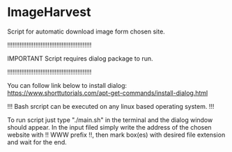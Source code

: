 # ImageHarvest
Script for automatic download image form chosen site.

!!!!!!!!!!!!!!!!!!!!!!!!!!!!!!!!!!!!!!!!!!!!!!!!

IMPORTANT Script requires dialog package to run.

!!!!!!!!!!!!!!!!!!!!!!!!!!!!!!!!!!!!!!!!!!!!!!!!

You can follow link below to install dialog:
https://www.shorttutorials.com/apt-get-commands/install-dialog.html

!!!  Bash srcript can be executed on any linux based operating system.  !!!

To run script just type "./main.sh" in the terminal and the dialog window should appear.
In the input filed simply write the address of the chosen website with !! WWW prefix !!, then mark box(es) with desired file extension and wait for the end.

